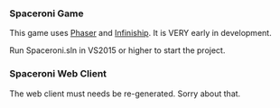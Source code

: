 ### Spaceroni Game ###

This game uses [Phaser](http://phaser.io/) and [Infiniship](https://github.com/yuigoto/infiniship). It is VERY early in development.

Run Spaceroni.sln in VS2015 or higher to start the project.

### Spaceroni Web Client ###

The web client must needs be re-generated. Sorry about that.